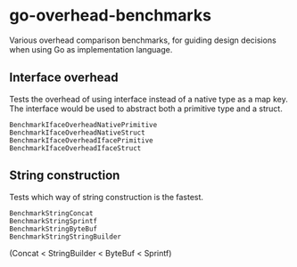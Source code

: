 # go-overhead-benchmarks

Various overhead comparison benchmarks, for guiding
design decisions when using Go as implementation language.

## Interface overhead

Tests the overhead of using interface instead of a native type as a map key.
The interface would be used to abstract both a primitive type and a struct.

    BenchmarkIfaceOverheadNativePrimitive
    BenchmarkIfaceOverheadNativeStruct
    BenchmarkIfaceOverheadIfacePrimitive
    BenchmarkIfaceOverheadIfaceStruct

## String construction

Tests which way of string construction is the fastest.

    BenchmarkStringConcat
    BenchmarkStringSprintf
    BenchmarkStringByteBuf
    BenchmarkStringStringBuilder

(Concat < StringBuilder < ByteBuf < Sprintf)
